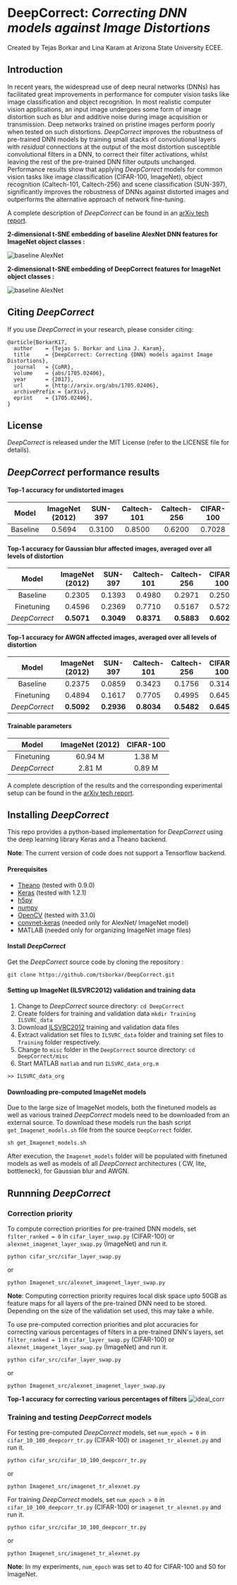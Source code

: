 # DeepCorrect: *Correcting DNN models against Image Distortions*
Created by Tejas Borkar and Lina Karam at Arizona State University ECEE.

## Introduction
In recent years, the widespread use of deep neural networks (DNNs) has facilitated great improvements in performance for computer vision tasks like image classification and object recognition. In most realistic computer vision applications, an input image undergoes some form of image distortion such as blur and additive noise during image acquisition or transmission. Deep networks trained on pristine images perform poorly when tested on such distortions. *DeepCorrect* improves the robustness of pre-trained DNN models by training small stacks of convolutional layers with *residual* connections at the output of the most distortion susceptible convolutional filters in a DNN, to correct their filter activations, whilst leaving the rest of the pre-trained DNN filter outputs unchanged. Performance results show that applying *DeepCorrect* models for common vision tasks like image classification (CIFAR-100, ImageNet), object recognition (Caltech-101, Caltech-256) and scene classification (SUN-397), significantly improves the robustness of DNNs against distorted images and outperforms the alternative approach of network fine-tuning.

A complete description of *DeepCorrect* can be found in an [arXiv tech report](https://arxiv.org/abs/1705.02406).


   **2-dimensional t-SNE embedding of baseline AlexNet DNN features for ImageNet object classes :**
   

![baseline AlexNet](https://github.com/tsborkar/DeepCorrect/blob/master/eps_fig/Fig3_1.png)




   **2-dimensional t-SNE embedding of DeepCorrect features for ImageNet object classes :**


![baseline AlexNet](https://github.com/tsborkar/DeepCorrect/blob/master/eps_fig/Fig15_1.png)





## Citing *DeepCorrect*
If you use *DeepCorrect* in your research, please consider citing:

```
@article{BorkarK17,
  author    = {Tejas S. Borkar and Lina J. Karam},
  title     = {DeepCorrect: Correcting {DNN} models against Image Distortions},
  journal   = {CoRR},
  volume    = {abs/1705.02406},
  year      = {2017},
  url       = {http://arxiv.org/abs/1705.02406},
  archivePrefix = {arXiv},
  eprint    = {1705.02406},
}

```
## License
*DeepCorrect* is released under the MIT License (refer to the LICENSE file for details).

## *DeepCorrect* performance results

#### Top-1 accuracy for undistorted images

|   Model        |  ImageNet (2012) |    SUN-397  |   Caltech-101  |  Caltech-256   |  CIFAR-100  |
| :-----------:  | :--------------: | :---------: |   :----------: |   :---------:  | :---------: |
|  Baseline      |    0.5694        |   0.3100    |     0.8500     |    0.6200      |   0.7028    |


#### Top-1 accuracy for Gaussian blur affected images, averaged over all levels of distortion


|   Model        |  ImageNet (2012) |    SUN-397  |   Caltech-101  |  Caltech-256   |  CIFAR-100  |
| :-----------:  | :--------------: | :---------: |   :----------: |   :---------:  | :---------: |
|  Baseline      |    0.2305        |   0.1393    |     0.4980     |    0.2971      |   0.2502    |
|  Finetuning    |    0.4596        |   0.2369    |     0.7710     |    0.5167      |   0.5727    |
| *DeepCorrect*  |   **0.5071**     | **0.3049**  |   **0.8371**   |   **0.5883**   | **0.6023**  |


#### Top-1 accuracy for AWGN affected images, averaged over all levels of distortion

|   Model        |  ImageNet (2012) |    SUN-397  |   Caltech-101  |  Caltech-256   |  CIFAR-100  |
| :-----------:  | :--------------: | :---------: |   :----------: |   :---------:  | :---------: |
|  Baseline      |    0.2375        |   0.0859    |     0.3423     |    0.1756      |   0.3147    |
|  Finetuning    |    0.4894        |   0.1617    |     0.7705     |    0.4995      |   0.6451    |
| *DeepCorrect*  |   **0.5092**     | **0.2936**  |   **0.8034**   |   **0.5482**   | **0.6452**  |

#### Trainable parameters 

|   Model        |  ImageNet (2012) |  CIFAR-100  |
| :-----------:  | :--------------: | :---------: |
|  Finetuning    |    60.94 M       |   1.38 M    |
| *DeepCorrect*  |      2.81 M      |     0.89 M  |

A complete description of the results and the corresponding experimental setup can be found
in the [arXiv tech report](https://arxiv.org/abs/1705.02406).


## Installing *DeepCorrect*

This repo provides a python-based implementation for *DeepCorrect* using the deep learning library Keras and a Theano backend.

**Note**: The current version of code does not support a Tensorflow backend.


#### Prerequisites
- [Theano](http://deeplearning.net/software/theano_versions/0.9.X/)  (tested with 0.9.0)
- [Keras](https://keras.io/) (tested with 1.2.1)
- [h5py](http://www.h5py.org/) 
- [numpy](http://www.numpy.org/)
- [OpenCV](https://github.com/opencv/opencv) (tested with 3.1.0)
- [convnet-keras](https://github.com/heuritech/convnets-keras) (needed only for AlexNet/ ImageNet model)
- MATLAB (needed only for organizing ImageNet image files)

#### Install *DeepCorrect*
Get the *DeepCorrect* source code by cloning the repository :
```
git clone https://github.com/tsborkar/DeepCorrect.git
```

#### Setting up ImageNet (ILSVRC2012) validation and training data
1. Change to *DeepCorrect* source directory: ``` cd DeepCorrect ```
2. Create folders for training and validation data ``` mkdir Training ILSVRC_data ```
3. Download [ILSVRC2012](http://image-net.org/challenges/LSVRC/2012/index) training and validation data files
4. Extract validation set files to ```ILSVRC_data``` folder and training set files to ```Training``` folder respectively.
5. Change to ```misc``` folder in the ```DeepCorrect``` source directory: ``` cd DeepCorrect/misc ```
6. Start MATLAB ```matlab``` and run ```ILSVRC_data_org.m```
```
>> ILSVRC_data_org
```

#### Downloading pre-computed ImageNet models
Due to the large size of ImageNet models, both the finetuned models as well as various trained *DeepCorrect* models need to be downloaded from an external source. To download these models run the bash script ``` get_Imagenet_models.sh``` file from the source ```DeepCorrect``` folder.
```
sh get_Imagenet_models.sh
```

After execution, the ```Imagenet_models``` folder will be populated with finetuned models as well as models of all *DeepCorrect* architectures ( CW, lite, bottleneck), for Gaussian blur and AWGN.

## Runnning *DeepCorrect*

### Correction priority 
To compute correction priorities for pre-trained DNN models, set ```filter_ranked = 0``` in ```cifar_layer_swap.py``` (CIFAR-100) or ```alexnet_imagenet_layer_swap.py``` (ImageNet) and run it.
``` 
python cifar_src/cifar_layer_swap.py
```
or
``` 
python Imagenet_src/alexnet_imagenet_layer_swap.py
```

**Note**: Computing correction priority requires local disk space upto 50GB as feature maps for all layers of the pre-trained DNN need to be stored. Depending on the size of the validation set used, this may take a while.

To use pre-computed correction priorities and plot accuracies for correcting various percentages of filters in a pre-trained DNN's layers, set ```filter_ranked = 1``` in ```cifar_layer_swap.py``` (CIFAR-100) or ```alexnet_imagenet_layer_swap.py``` (ImageNet) and run it.
``` 
python cifar_src/cifar_layer_swap.py
```
or
``` 
python Imagenet_src/alexnet_imagenet_layer_swap.py
```
   **Top-1 accuracy for correcting various percentages of filters**
![ideal_corr](https://github.com/tsborkar/DeepCorrect/blob/master/eps_fig/gen_layer_corr.png)


### Training and testing *DeepCorrect* models

For testing pre-computed *DeepCorrect* models, set ```num_epoch = 0``` in ```cifar_10_100_deepcorr_tr.py``` (CIFAR-100) or ```imagenet_tr_alexnet.py``` and run it.

``` 
python cifar_src/cifar_10_100_deepcorr_tr.py
```
or
``` 
python Imagenet_src/imagenet_tr_alexnet.py
```

For training *DeepCorrect* models, set ```num_epoch > 0``` in ```cifar_10_100_deepcorr_tr.py``` (CIFAR-100) or ```imagenet_tr_alexnet.py``` and run it.

``` 
python cifar_src/cifar_10_100_deepcorr_tr.py
```
or
``` 
python Imagenet_src/imagenet_tr_alexnet.py
```
**Note**: In my experiments, ```num_epoch``` was set to 40 for CIFAR-100 and 50 for ImageNet.








   
 
 









